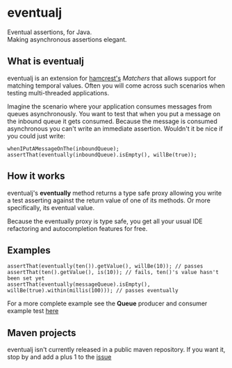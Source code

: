 eventualj
====================

Eventual assertions, for Java.  
Making asynchronous assertions elegant.

What is eventualj
-----------------
eventualj is an extension for [hamcrest's](http://code.google.com/p/hamcrest/) *Matchers* that allows support for matching temporal values.
Often you will come across such scenarios when testing multi-threaded applications.

Imagine the scenario where your application consumes messages from queues asynchronously. You want to test that when you put a message on the inbound queue it gets consumed. Because the message is consumed asynchronous you can't write an immediate assertion. Wouldn't it be nice if you could just write:

<pre><code>whenIPutAMessageOnThe(inboundQueue);
assertThat(eventually(inboundQueue).isEmpty(), willBe(true));</code></pre>

How it works
------------
eventualj's **eventually** method returns a type safe proxy allowing you write a test asserting against the return value of one of its methods. Or more specifically, its eventual value.

Because the eventually proxy is type safe, you get all your usual IDE refactoring and autocompletion features for free.

Examples
--------

<pre><code>assertThat(eventually(ten()).getValue(), willBe(10)); // passes
assertThat(ten().getValue(), is(10)); // fails, ten()'s value hasn't been set yet
assertThat(eventually(messageQueue).isEmpty(), willBe(true).within(millis(100))); // passes eventually</code></pre>

For a more complete example see the **Queue** producer and consumer example test [here](http://github.com/oxlade39/eventualj/blob/master/src/test/java/org/doxla/eventualj/ExampleTest.java)

Maven projects
--------------
eventualj isn't currently released in a public maven repository. If you want it, stop by and add a plus 1 to the [issue](http://github.com/oxlade39/eventualj/issues#issue/3)